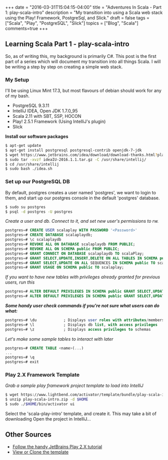 +++
date = "2016-03-31T15:04:15-04:00"
title = "Adventures In Scala - Part 1: play-scala-intro"
description = "My transition into using a Scala web stack using the Play! Framework, PostgreSql, and Slick."
draft = false
tags = ["Scala", "Play", "PostgreSQL", "Slick"]
topics = ["Blog", "Scala"]
comments=true
+++

## Learning Scala Part 1 - play-scala-intro
So, as of writing this, my background is primarily C#. This post is the first part of a series which will document my transition into all things Scala. I will be writing a step by step on creating a simple web stack.

### My Setup

I'll be using Linux Mint 17.3, but most flavours of debian should work for any of my bash.

* PostgreSQL 9.3.11
* IntelliJ IDEA, Open JDK 1.7.0_95
* Scala 2.11 with SBT, SSP, HOCON
* Play! 2.5.1 Framework (Using IntelliJ's plugin)
* Slick

**Install our software packages**

~~~bash
$ apt-get update
$ apt-get install postgresql postgresql-contrib openjdk-7-jdk
$ wget https://www.jetbrains.com/idea/download/download-thanks.html?platform=linux
$ sudo tar -xvzf ideaIU-2016.1.1.tar.gz -C /usr/share/intellij/
$ cd /usr/share/intellij
$ sudo bash ./idea.sh
~~~

### Set up our PostgreSQL DB

By default, postgres creates a user named 'postgres', we want to login to them, and start up our postgres console in the default 'postgres' database.

~~~bash
$ sudo su postgres
$ psql -d postgres -U postgres
~~~

*Create a user and db. Connect to it, and set new user's permissions to rw.*

~~~SQL
postgres=# CREATE USER scalaplay WITH PASSWORD '<Password>'
postgres=# CREATE DATABASE scalaplaydb;
postgres=# \c scalaplaydb
postgres=# REVOKE ALL ON DATABASE scalaplaydb FROM PUBLIC;
postgres=# REVOKE ALL ON SCHEMA public FROM PUBLIC;
postgres=# GRANT CONNECT ON DATABASE scalaplaydb TO scalaPlay;
postgres=# GRANT SELECT,UPDATE,INSERT,DELETE ON ALL TABLES IN SCHEMA public TO scalaplay;
postgres=# GRANT SELECT,UPDATE ON ALL SEQUENCES IN SCHEMA public TO scalaplay;
postgres=# GRANT USAGE ON SCHEMA public TO scalaplay;
~~~

*If you want to have new tables with privileges already granted for previous users, run this*

~~~SQL
postgres=# ALTER DEFAULT PRIVILEGES IN SCHEMA public GRANT SELECT,UPDATE,INSERT,DELETE ON TABLES TO scalaplay;
postgres=# ALTER DEFAULT PRIVILEGES IN SCHEMA public GRANT SELECT,UPDATE ON  SEQUENCES TO scalaplay;
~~~

***Some handy user check commands if you're not sure what users can do what:***

~~~SQL
postgres=# \du            ; Displays user roles with attributes/membership
postgres=# \l             ; Displays db list, with access privileges
postgres=# \z             ; Displays access privileges to schemas
~~~

*Let's make some sample tables to interact with later*

~~~SQL
postgres=# CREATE TABLE <name>(...)
...
postgres=# \q
postgres=# exit
~~~

### Play 2.X Framework Template

*Grab a sample play framework project template to load into IntelliJ*

~~~bash
$ wget https://www.lightbend.com/activator/template/bundle/play-scala-intro
$ unzip play-scala-intro.zip -d $HOME
$ sudo ./$HOME/bin/activator ui
~~~

Select the 'scala-play-intro' template, and create it. This may take a bit of downloading Open the project in IntelliJ...

## Other Sources

* [Follow the handy JetBrains Play 2.X tutorial](https://www.jetbrains.com/help/idea/2016.1/getting-started-with-play-2-x.html?origin=old_help)
* [<span class="fa fa-github"></span> View or Clone the template](https://github.com/playframework/playframework/tree/master/templates/play-scala-intro)
